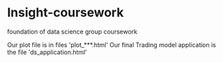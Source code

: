 # Insight-coursework
foundation of data science group coursework

Our plot file is in files 'plot_***.html'
Our final Trading model application is the file 'ds_application.html'
